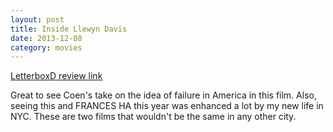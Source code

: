```yaml
---
layout: post
title: Inside Llewyn Davis 
date: 2013-12-08
category: movies
---
```

 
[LetterboxD review link](http://letterboxd.com/samarthbhaskar/film/inside-llewyn-davis/)

 Great to see Coen's take on the idea of failure in America in this film. Also, seeing this and FRANCES HA this year was enhanced a lot by my new life in NYC. These are two films that wouldn't be the same in any other city. 
